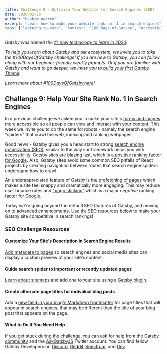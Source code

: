 ```yaml
---
title: Challenge 9 - Optimize Your Website for Search Engines (SEO)
date: 2020-02-26
author: "Hashim Warren"
excerpt: "Learn how to make your website rank no. 1 in search engines"
tags: ["learning-to-code", "contest", "100-Days-of-Gatsby", "accessibility"]
---
```


_Gatsby was named the [#1 new technology to learn in 2020](https://www.cnbc.com/2019/12/02/10-hottest-tech-skills-that-could-pay-off-most-in-2020-says-new-report.html)!_

_To help you learn about Gatsby and our ecosystem, we invite you to take the #100DaysOfGatsby challenge! If you are new to Gatsby, you can follow along with our beginner-friendly weekly prompts. Or if you are familiar with Gatsby and want to go deeper, we invite you to [build your first Gatsby Theme](/docs/themes/building-themes/)._

_Learn more about [#100DaysOfGatsby here](/blog/100days)!_

## Challenge 9: Help Your Site Rank No. 1 in Search Engines

In a previous challenge we asked you to make your site's [forms and images more accessible](/blog/100days/accessibility/) so all people can view and interact with your content. This week we invite you to do the same for robots - namely the search engine "spiders" that crawl the web, indexing and ranking webpages.

Good news - Gatsby gives you a head start to strong [search engine optimization (SEO)](/docs/seo/), similar to the way our framework helps you with accessibility. Gatsby sites are blazing fast, which is a [positive ranking factor for Google](https://backlinko.com/hub/seo/pagespeed). Also, Gatsby sites avoid some common SEO pitfalls of React projects by creating navigation between routes that search engine spiders understand how to crawl.

An underappreciated feature of Gatsby is the [prefetching of pages](/docs/routing/#performance-and-prefetching) which makes a site feel snappy and dramatically more engaging. This may reduce user bounce rates and ["pogo sticking"](https://backlinko.com/hub/seo/pogosticking) which is a major _negative_ ranking factor for Google.

Today we're going beyond the default SEO features of Gatsby, and moving on to advanced enhancements. Use the SEO resources below to make your Gatsby site competitive in search rankings!

### SEO Challenge Resources

#### Customize Your Site's Description in Search Engine Results

[Add metadata to pages](/docs/seo/#page-metadata) so search engines and social media sites can display a custom preview of your site's content.

#### Guide search spider to important or recently updated pages

[Learn about sitemaps](/blog/2019-05-07-advanced-sitemap-plugin-for-seo/) and add one to your site using [a Gatsby plugin](/packages/gatsby-plugin-advanced-sitemap/).

#### Create alternate page titles for individual blog posts

Add a [new field in your blog's Markdown frontmatter](/docs/adding-markdown-pages/#frontmatter-for-metadata-in-markdown-files) for page titles that will appear in search engines, that may be different than the title of your blog post that appears on the page.

#### What to Do If You Need Help

If you get stuck during the challenge, you can ask for help from the [Gatsby community](/contributing/community/) and the [AskGatsbyJS](https://twitter.com/AskGatsbyJS) Twitter account. You can find fellow Gatsby Developers on [Discord](https://discordapp.com/invite/gatsby), [Reddit](https://www.reddit.com/r/gatsbyjs/), [Spectrum](https://spectrum.chat/gatsby-js), and [Dev](https://dev.to/t/gatsby).
